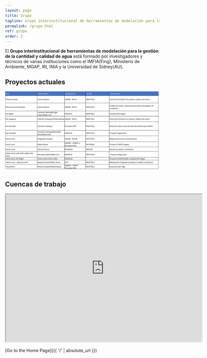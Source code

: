```yaml
---
layout: page
title: Grupo
tagline: Grupo interinstitucional de herramientas de modelación para la gestión de la cantidad y calidad de agua
permalink: /grupo.html
ref: grupo
order: 2
---
```


El **Grupo interinstitucional de herramientas de modelación para la gestión de la cantidad y calidad de agua** está formado por investigadores y técnicos de varias instituciones como el IMFIA(Fing), Ministerio de Ambiente, MGAP, IRI, INIA y la Universidad de Sídney(AU). 

## Proyectos actuales

![tabla con descripcion](/images/tablagrupo.png)


## Cuencas de trabajo
<iframe src="https://www.google.com/maps/d/u/0/embed?mid=1jTGm_pWRdT82VPn9SLQtI59LiLpwhyA0&ehbc=2E312F" width="640" height="480"></iframe>

[Go to the Home Page]({{ '/' | absolute_url }})
